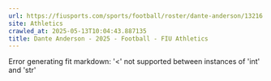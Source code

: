 ```yaml
---
url: https://fiusports.com/sports/football/roster/dante-anderson/13216
site: Athletics
crawled_at: 2025-05-13T10:04:43.887135
title: Dante Anderson - 2025 - Football - FIU Athletics
---
```


Error generating fit markdown: '<' not supported between instances of 'int' and 'str'